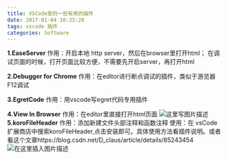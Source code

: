 ```yaml
---
title: VSCode里的一些有用的插件
date: 2017-01-04 10:33:28
tags: vscode 插件
categories: Software
---
```


<!--more-->

**1.EaseServer**
作用：开启本地 http server，然后在browser里打开html；
在调试页面的时候，打开页面比较方便，不需要先开启server，再打开html

**2.Debugger for Chrome**
作用：在editor进行断点调试的插件，类似于游览器F12调试

**3.EgretCode**
作用：用vscode写egret代码专用插件

**4.View In Browser**
作用：在editor里直接打开html页面
![这里写图片描述](http://img.blog.csdn.net/20170302110253009?watermark/2/text/aHR0cDovL2Jsb2cuY3Nkbi5uZXQvYXJ2aW4w/font/5a6L5L2T/fontsize/400/fill/I0JBQkFCMA==/dissolve/70/gravity/SouthEast)
**5.koroFileHeader**
作用：添加新建文件头部注释和函数注释
使用：在 vsCode 扩展商店中搜索koroFileHeader,点击安装即可。具体使用方法看插件说明。或者看这个文章https://blog.csdn.net/D_claus/article/details/85243454
![在这里插入图片描述](https://img-blog.csdnimg.cn/20190227100937682.png?x-oss-process=image/watermark,type_ZmFuZ3poZW5naGVpdGk,shadow_10,text_aHR0cHM6Ly9ibG9nLmNzZG4ubmV0L2FydmluMA==,size_16,color_FFFFFF,t_70)
